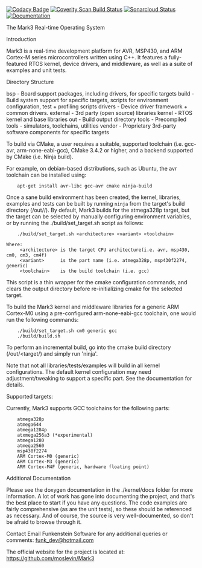 [![Codacy Badge](https://api.codacy.com/project/badge/Grade/1c6a3d96c7cd471189dc75850cde71ba)](https://app.codacy.com/app/moslevin/Mark3?utm_source=github.com&utm_medium=referral&utm_content=moslevin/Mark3&utm_campaign=Badge_Grade_Dashboard)
[![Coverity Scan Build Status](https://scan.coverity.com/projects/17835/badge.svg)](https://scan.coverity.com/projects/moslevin-mark3)
[![Sonarcloud Status](https://sonarcloud.io/api/project_badges/measure?project=moslevin_Mark3&metric=alert_status)](https://sonarcloud.io/project/issues?id=moslevin_Mark3)
[![Documentation](https://img.shields.io/badge/docs-doxygen-blue.svg)](http://moslevin.github.io/Mark3)

The Mark3 Real-time Operating System

Introduction

Mark3 is a real-time development platform for AVR, MSP430, and ARM Cortex-M series microcontrollers written using C++.
It features a fully-featured RTOS kernel, device drivers, and middleware, as well as a suite of examples and unit tests.

Directory Structure

bsp         -   Board support packages, including drivers, for specific targets
build       -   Build system support for specific targets, scripts for environment configuration, test + profiling scripts
drivers     -   Device driver framework + common drivers.
external    -   3rd party (open source) libraries
kernel      -   RTOS kernel and base libraries
out         -   Build output directory
tools       -   Precompiled tools - simulators, toolchains, utilities
vendor      -   Proprietary 3rd-party software components for specific targets

To build via CMake, a user requires a suitable, supported toolchain (i.e. gcc-avr, arm-none-eabi-gcc),
CMake 3.4.2 or higher, and a backend supported by CMake (i.e. Ninja build).

For example, on debian-based distributions, such as Ubuntu, the avr toolchain can be installed using:

        apt-get install avr-libc gcc-avr cmake ninja-build

Once a sane build environment has been created, the kernel, libraries, examples and tests can be built
by running `ninja` from the target's build directory (/out/<target>/).  By default, Mark3 builds for the
atmega328p target, but the target can be selected by manually configuring environment variables, or
by running the ./build/set_target.sh script as follows:

        ./build/set_target.sh <architecture> <variant> <toolchain>

	Where: 
         <architecture> is the target CPU architecture(i.e. avr, msp430, cm0, cm3, cm4f)
         <variant>      is the part name (i.e. atmega328p, msp430f2274, generic)
         <toolchain>    is the build toolchain (i.e. gcc)

This script is a thin wrapper for the cmake configuration commands, and clears the output directory before
re-initializing cmake for the selected target.

To build the Mark3 kernel and middleware libraries for a generic ARM Cortex-M0 using a pre-configured
arm-none-eabi-gcc toolchain, one would run the following commands:

        ./build/set_target.sh cm0 generic gcc
        ./build/build.sh

To perform an incremental build, go into the cmake build directory (/out/<target/) and simply run 'ninja'.

Note that not all libraries/tests/examples will build in all kernel configurations.  The default kernel
configuration may need adjustment/tweaking to support a specific part.  See the documentation for details.
    
Supported targets:

Currently, Mark3 supports GCC toolchains for the following parts:

        atmega328p
        atmega644
        atmega1284p
        atxmega256a3 (*experimental)
        atmega1280
        atmega2560
        msp430f2274
        ARM Cortex-M0 (generic)
        ARM Cortex-M3 (generic)
        ARM Cortex-M4F (generic, hardware floating point)

Additional Documentation

Please see the doxygen documentation in the ./kernel/docs folder for more information.   A lot of work has gone
into documenting the project, and that's the best place to start if you have any questions.  The code examples
are fairly comprehensive (as are the unit tests), so these should be referenced as necessary.  And of course,
the source is very well-documented, so don't be afraid to browse through it.

Contact
Email Funkenstein Software for any additional queries or comments:
        funk_dev@hotmail.com

The official website for the project is located at:
        https://github.com/moslevin/Mark3
